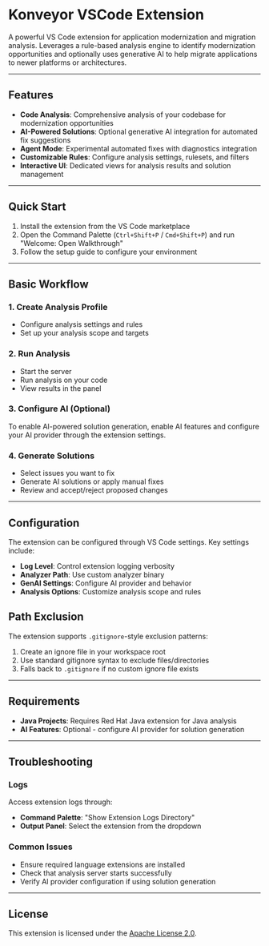 # Konveyor VSCode Extension

A powerful VS Code extension for application modernization and migration
analysis. Leverages a rule-based analysis engine to identify modernization
opportunities and optionally uses generative AI to help migrate applications
to newer platforms or architectures.

---

## Features

- **Code Analysis**: Comprehensive analysis of your codebase for modernization opportunities
- **AI-Powered Solutions**: Optional generative AI integration for automated fix suggestions
- **Agent Mode**: Experimental automated fixes with diagnostics integration
- **Customizable Rules**: Configure analysis settings, rulesets, and filters
- **Interactive UI**: Dedicated views for analysis results and solution management

---

## Quick Start

1. Install the extension from the VS Code marketplace
2. Open the Command Palette (`Ctrl+Shift+P` / `Cmd+Shift+P`) and run "Welcome: Open Walkthrough"
3. Follow the setup guide to configure your environment

---

## Basic Workflow

### 1. Create Analysis Profile

- Configure analysis settings and rules
- Set up your analysis scope and targets

### 2. Run Analysis

- Start the server
- Run analysis on your code
- View results in the panel

### 3. Configure AI (Optional)

To enable AI-powered solution generation, enable AI features and configure your AI provider through the extension settings.

### 4. Generate Solutions

- Select issues you want to fix
- Generate AI solutions or apply manual fixes
- Review and accept/reject proposed changes

---

## Configuration

The extension can be configured through VS Code settings. Key settings include:

- **Log Level**: Control extension logging verbosity
- **Analyzer Path**: Use custom analyzer binary
- **GenAI Settings**: Configure AI provider and behavior
- **Analysis Options**: Customize analysis scope and rules

## Path Exclusion

The extension supports `.gitignore`-style exclusion patterns:

1. Create an ignore file in your workspace root
2. Use standard gitignore syntax to exclude files/directories
3. Falls back to `.gitignore` if no custom ignore file exists

---

## Requirements

- **Java Projects**: Requires Red Hat Java extension for Java analysis
- **AI Features**: Optional - configure AI provider for solution generation

---

## Troubleshooting

### Logs

Access extension logs through:

- **Command Palette**: "Show Extension Logs Directory"
- **Output Panel**: Select the extension from the dropdown

### Common Issues

- Ensure required language extensions are installed
- Check that analysis server starts successfully
- Verify AI provider configuration if using solution generation

---

## License

This extension is licensed under the [Apache License 2.0](LICENSE).

